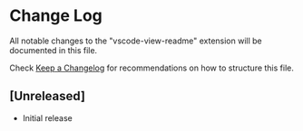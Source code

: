 # Change Log

All notable changes to the "vscode-view-readme" extension will be documented in this file.

Check [Keep a Changelog](http://keepachangelog.com/) for recommendations on how to structure this file.

## [Unreleased]

- Initial release
